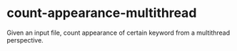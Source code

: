 # count-appearance-multithread
Given an input file, count appearance of certain keyword from a multithread perspective.
